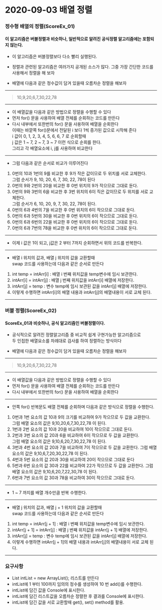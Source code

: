 # 2020-09-03 배열 정렬

### 정수형 배열의 정렬(ScoreEx_01)

#### 이 알고리즘은 버블정렬과 비슷하나, 일반적으로 알려진 공식정렬 알고리즘에는 포함되지 않는다.

* 이 알고리즘은 버블정렬보다 다소 빨리 실행된다.

* 정렬과 관련된 알고리즘은 여러가지 공개된 소스가 많다. 그중 가장 간단한 코드를 사용해서 정렬을 해 보자
* 배열에 다음과 같은 정수값이 담겨 있을때 오름차순 정렬을 해보자

<hr/>

> 10,9,20,6,7,30,22,78

<hr/>

* 이 배열값을 다음과 같은 방법으로 정렬을 수행할 수 있다
* 먼저 for() 문을 사용하여 배열 전체를 순회하는 코드를 만든다
* 다시 내부에서 또한번의 for() 문을 사용하여 배열을 순회한다  
이때는 바깥쪽 for()문에서 전달된 i 보다 1씩 증가된 값으로 시작해 준다  
i 값이 0, 1, 2, 3, 4, 5, 6, 6, 7 로 순회할때  
j 값은 1 ~ 7, 2 ~ 7, 3 ~ 7 이런 식으로 순회를 한다.  
그리고 각 배열요소에 i, j를 사용하여 비교한다

<hr/>

* 그럼 다음과 같은 순서로 비교가 이루어진다
1. 0번의 10과 1번의 9를 비교한 후 9가 작은 값이므로 두 위치를 서로 교체한다.  
그럼 순서가 9, 10, 20, 6, 7, 30, 22, 78이 된다
2. 0번의 9와 2번의 20을 비교한 후 0번 위치의 9가 작으므로 그대로 둔다.
3. 0번의 9와 3번의 6을 비교한 후 3번 위치의 6이 직은 값이므로 두 위치를 서로 교체한다.  
그럼 순서가 6, 10, 20, 9, 7, 30, 22, 78이 된다.
4. 0번의 6과 4번의 7을 비교한 후 0번 위치의 6이 작으므로 그대로 둔다.
5. 0번의 6과 5번의 30을 비교한 후 0번 위치의 6이 작으므로 그대로 둔다.
6. 0번의 6과 6번의 22을 비교한 후 0번 위치의 6이 작으므로 그대로 둔다.
7. 0번의 6과 7번의 78을 비교한 후 0번 위치의 6이 작으므로 그대로 둔다.

<hr/>

* 이제 i 값은 1이 되고, j값은 2 부터 7까지 순회하면서 위의 코드를 반복한다.

<hr/>

* 배열 i 위치의 값과, 배열 j 위치의 값을 교환할때  
swap 코드를 사용하는데 다음과 같은 순서로 만든다
1. int temp = intArr[i] : 배열 i 번째 위치값을 temp변수에 임시 보관한다.
2. intArr[i] = intArr[j] : 배열 j 번째 위치값을 intArr[i] 배열에 저장한다.
3. intArr[j] = temp : 변수 temp에 임시 보관된 값을 intArr[j] 배열에 저장한다.
4. 이렇게 수행하면 intArr[i]의 배열 내용과 intArr[j]의 배열내용이 서로 교체 된다.

<hr/>

### 버블 정렬(ScoreEx_02)

#### ScoreEx_01과 비슷하나, 공식 알고리즘인 버블정렬이다.

* 공식적으로 알려진 정렬알고리즘 중 비교적 쉽게 구현가능한 알고리즘으로  
두 인접한 배열요소를 차례대로 검사를 하여 정렬하는 방식이다

* 배열에 다음과 같은 정수값이 담겨 있을때 오름차순 정렬을 해보자

<hr/>

> 10,9,20,6,7,30,22,78

<hr/>

* 이 배열값을 다음과 같은 방법으로 정렬을 수행할 수 있다
* 먼저 for() 문을 사용하여 배열 전체를 순회하는 코드를 만든다
* 다시 내부에서 또한번의 for() 문을 사용하여 배열을 순회한다  

<hr/>

* 안쪽 for() 반복문도 배열 전체를 순회하며 다음과 같은 방식으로 정렬을 수행한다.
1. 0번과 1번 요소의 값 10과 9의 크기를 비교하여 9가 작으므로 두 값을 교환한다.  
그럼 배열 요소의 값은 9,10,20,6,7,30,22,78 이 된다.
2. 1번과 2번 요소의 값 10과 20을 비교하여 10이 작으므로 그대로 둔다.
3. 2번과 3번 요소의 값 20과 6을 비교하여 6이 작으므로 두 값을 교환한다.  
그럼 배열 요소의 값은 9,10,6,20,7,30,22,78 이 된다.
4. 3번과 4번 요소의 값 20과 7을 비교하여 7이 작으므로 두 값을 교환한다.
그럼 배열 요소의 값은 9,10,6,7,20,30,22,78 이 된다.
5. 4번과 5번 요소의 값 20과 30을 비교하여 20이 작으므로 그대로 둔다
6. 5번과 6번 요소의 값 30과 22를 비교하여 22가 작으므로 두 값을 교환한다.
그럼 배열 요소의 값은 9,10,6,20,7,22,30,78 이 된다.
7. 6번과 7번 요소의 값 30과 78을 비교하여 30이 작으므로 그대로 둔다.

<hr/>

* 1 ~ 7 까지를 배열 개수만큼 반복 수행한다.

<hr/>

* 배열 j 위치의 값과, 배열 j + 1 위치의 값을 교환할때  
swap 코드를 사용하는데 다음과 같은 순서로 만든다
1. int temp = intArr[j + 1] : 배열 i 번째 위치값을 temp변수에 임시 보관한다.
2. intArr[j + 1] = intArr[j] : 배열 j 번째 위치값을 intArr[j + 1] 배열에 저장한다.
3. intArr[j] = temp : 변수 temp에 임시 보관된 값을 intArr[j] 배열에 저장한다.
4. 이렇게 수행하면 intArr[j + 1]의 배열 내용과 intArr[j]의 배열내용이 서로 교체 된다.

<hr/>


### 요구사항
* List<Integer> intList = new ArrayList<Integer>(); 리스트를 만든다
* intList에 1 부터 100까지 임의의 정수를 생성하여 10 번 add()를 수행한다.
* intList에 담긴 값을 Console에 표시한다.
* intList에 담긴 리스트값을 오름차순 정렬한 후 결과를 Console에 표시한다.
* intList에 담긴 값을 서로 교환할때 get(), set() method를 활용.
